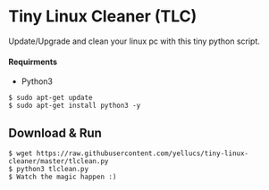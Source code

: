 # Tiny Linux Cleaner (TLC)
 Update/Upgrade and clean your linux pc with this tiny python script.
 
#### Requirments 
   * Python3
```
$ sudo apt-get update
$ sudo apt-get install python3 -y
```

## Download & Run
```
$ wget https://raw.githubusercontent.com/yellucs/tiny-linux-cleaner/master/tlclean.py
$ python3 tlclean.py 
$ Watch the magic happen :)
```
